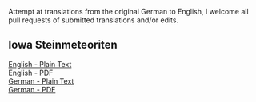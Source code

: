 Attempt at translations from the original German to English, I welcome all pull requests of submitted translations and/or edits.

## Iowa Steinmeteoriten

[English - Plain Text](full-text-english.md)  
English - PDF  
[German - Plain Text](full-text-german.md)  
[German - PDF](https://cdn.solaranamnesis.com/Gumbel/Iowa/gumbel_iowa_1875_german-PDFlaTex.pdf)  
